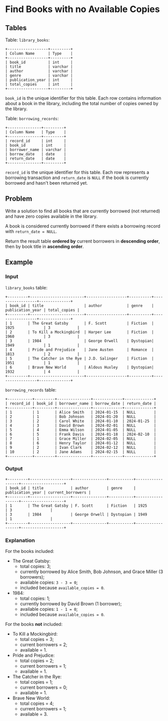 # Find Books with no Available Copies

## Tables

Table: `library_books`:

```
+------------------+---------+
| Column Name      | Type    |
+------------------+---------+
| book_id          | int     |
| title            | varchar |
| author           | varchar |
| genre            | varchar |
| publication_year | int     |
| total_copies     | int     |
+------------------+---------+
```

`book_id` is the unique identifier for this table.
Each row contains information about a book in the library, including the total
number of copies owned by the library.

Table: `borrowing_records`:

```
+---------------+---------+
| Column Name   | Type    |
+---------------+---------+
| record_id     | int     |
| book_id       | int     |
| borrower_name | varchar |
| borrow_date   | date    |
| return_date   | date    |
+---------------+---------+
```

`record_id` is the unique identifier for this table.
Each row represents a borrowing transaction and `return_date` is `NULL` if the book
is currently borrowed and hasn't been returned yet.

## Problem

Write a solution to find all books that are currently borrowed (not returned) and
have zero copies available in the library.

A book is considered currently borrowed if there exists a borrowing record with
`return_date = NULL`.

Return the result table **ordered by** current borrowers in **descending order**, then by
book title in **ascending order**.

## Example

### Input

`library_books` table:

```
+---------+------------------------+------------------+----------+------------------+--------------+
| book_id | title                  | author           | genre    | publication_year | total_copies |
+---------+------------------------+------------------+----------+------------------+--------------+
| 1       | The Great Gatsby       | F. Scott         | Fiction  | 1925             | 3            |
| 2       | To Kill a Mockingbird  | Harper Lee       | Fiction  | 1960             | 3            |
| 3       | 1984                   | George Orwell    | Dystopian| 1949             | 1            |
| 4       | Pride and Prejudice    | Jane Austen      | Romance  | 1813             | 2            |
| 5       | The Catcher in the Rye | J.D. Salinger    | Fiction  | 1951             | 1            |
| 6       | Brave New World        | Aldous Huxley    | Dystopian| 1932             | 4            |
+---------+------------------------+------------------+----------+------------------+--------------+
```

`borrowing_records` table:

```
+-----------+---------+---------------+-------------+-------------+
| record_id | book_id | borrower_name | borrow_date | return_date |
+-----------+---------+---------------+-------------+-------------+
| 1         | 1       | Alice Smith   | 2024-01-15  | NULL        |
| 2         | 1       | Bob Johnson   | 2024-01-20  | NULL        |
| 3         | 2       | Carol White   | 2024-01-10  | 2024-01-25  |
| 4         | 3       | David Brown   | 2024-02-01  | NULL        |
| 5         | 4       | Emma Wilson   | 2024-01-05  | NULL        |
| 6         | 5       | Frank Davis   | 2024-01-18  | 2024-02-10  |
| 7         | 1       | Grace Miller  | 2024-02-05  | NULL        |
| 8         | 6       | Henry Taylor  | 2024-01-12  | NULL        |
| 9         | 2       | Ivan Clark    | 2024-02-12  | NULL        |
| 10        | 2       | Jane Adams    | 2024-02-15  | NULL        |
+-----------+---------+---------------+-------------+-------------+
```

### Output

```
+---------+------------------+---------------+-----------+------------------+-------------------+
| book_id | title            | author        | genre     | publication_year | current_borrowers |
+---------+------------------+---------------+-----------+------------------+-------------------+
| 1       | The Great Gatsby | F. Scott      | Fiction   | 1925             | 3                 |
| 3       | 1984             | George Orwell | Dystopian | 1949             | 1                 |
+---------+------------------+---------------+-----------+------------------+-------------------+
```

### Explanation

For the books included:

- The Great Gatsby:
    - total copies: 3;
    - currently borrowed by Alice Smith, Bob Johnson, and Grace Miller (3
      borrowers);
    - available copies: `3 - 3 = 0`;
    - included because `available_copies = 0`.
- 1984:
    - total copies: 1;
    - currently borrowed by David Brown (1 borrower);
    - available copies: `1 - 1 = 0`;
    - included because `available_copies = 0`.

For the books **not** included:

- To Kill a Mockingbird:
    - total copies = 3;
    - current borrowers = 2;
    - available = 1.
- Pride and Prejudice:
    - total copies = 2;
    - current borrowers = 1;
    - available = 1.
- The Catcher in the Rye:
    - total copies = 1;
    - current borrowers = 0;
    - available = 1.
- Brave New World:
    - total copies = 4;
    - current borrowers = 1;
    - available = 3.
